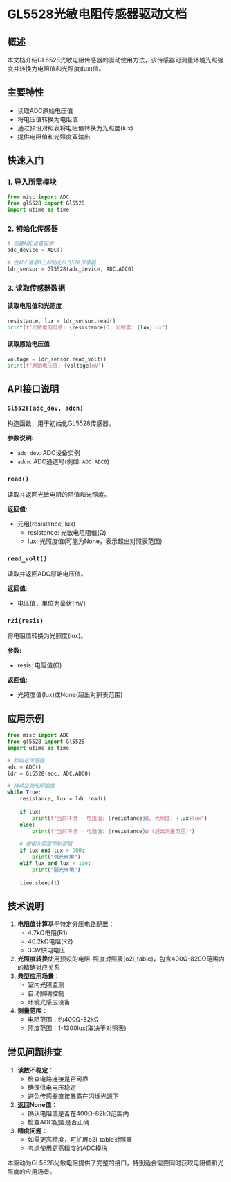 # GL5528光敏电阻传感器驱动文档

## 概述

本文档介绍GL5528光敏电阻传感器的驱动使用方法，该传感器可测量环境光照强度并转换为电阻值和光照度(lux)值。

## 主要特性

- 读取ADC原始电压值
- 将电压值转换为电阻值
- 通过预设对照表将电阻值转换为光照度(lux)
- 提供电阻值和光照度双输出

## 快速入门

### 1. 导入所需模块

```python
from misc import ADC
from gl5528 import Gl5528
import utime as time
```

### 2. 初始化传感器

```python
# 创建ADC设备实例
adc_device = ADC()

# 在ADC通道0上初始化GL5528传感器
ldr_sensor = Gl5528(adc_device, ADC.ADC0)
```

### 3. 读取传感器数据

#### 读取电阻值和光照度

```python
resistance, lux = ldr_sensor.read()
print(f"光敏电阻阻值: {resistance}Ω, 光照度: {lux}lux")
```

#### 读取原始电压值

```python
voltage = ldr_sensor.read_volt()
print(f"原始电压值: {voltage}mV")
```

## API接口说明

### `Gl5528(adc_dev, adcn)`

构造函数，用于初始化GL5528传感器。

**参数说明:**

- `adc_dev`: ADC设备实例
- `adcn`: ADC通道号(例如: `ADC.ADC0`)

### `read()`

读取并返回光敏电阻的阻值和光照度。

**返回值:**

- 元组(resistance, lux)
  - resistance: 光敏电阻阻值(Ω)
  - lux: 光照度值(可能为None，表示超出对照表范围)

### `read_volt()`

读取并返回ADC原始电压值。

**返回值:**

- 电压值，单位为毫伏(mV)

### `r2i(resis)`

将电阻值转换为光照度(lux)。

**参数:**

- resis: 电阻值(Ω)

**返回值:**

- 光照度值(lux)或None(超出对照表范围)

## 应用示例

```python
from misc import ADC
from gl5528 import Gl5528
import utime as time

# 初始化传感器
adc = ADC()
ldr = Gl5528(adc, ADC.ADC0)

# 持续监测光照强度
while True:
    resistance, lux = ldr.read()
    
    if lux:
        print(f"当前环境 - 电阻值: {resistance}Ω, 光照度: {lux}lux")
    else:
        print(f"当前环境 - 电阻值: {resistance}Ω (超出测量范围)")
    
    # 根据光照度控制逻辑
    if lux and lux > 500:
        print("强光环境")
    elif lux and lux < 100:
        print("弱光环境")
    
    time.sleep(1)
```

## 技术说明

1. **电阻值计算**基于特定分压电路配置：
   - 4.7kΩ电阻(R1)
   - 40.2kΩ电阻(R2)
   - 3.3V供电电压
2. **光照度转换**使用预设的电阻-照度对照表(o2i_table)，包含400Ω-820Ω范围内的精确对应关系
3. **典型应用场景**：
   - 室内光照监测
   - 自动照明控制
   - 环境光感应设备
4. **测量范围**：
   - 电阻范围：约400Ω-82kΩ
   - 照度范围：1-1300lux(取决于对照表)

## 常见问题排查

1. **读数不稳定**：
   - 检查电路连接是否可靠
   - 确保供电电压稳定
   - 避免传感器直接暴露在闪烁光源下
2. **返回None值**：
   - 确认电阻值是否在400Ω-82kΩ范围内
   - 检查ADC配置是否正确
3. **精度问题**：
   - 如需更高精度，可扩展o2i_table对照表
   - 考虑使用更高精度的ADC模块

本驱动为GL5528光敏电阻提供了完整的接口，特别适合需要同时获取电阻值和光照度的应用场景。
